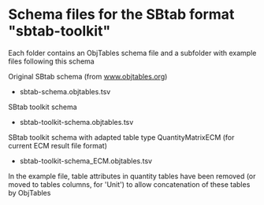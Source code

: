 # Schema files for the SBtab  format "sbtab-toolkit"

Each folder contains an ObjTables schema file and a subfolder with example files following this schema 

Original SBtab schema (from www.objtables.org)
* sbtab-schema.objtables.tsv

SBtab toolkit schema
* sbtab-toolkit-schema.objtables.tsv

SBtab toolkit schema with adapted table type QuantityMatrixECM (for current ECM result file format)
* sbtab-toolkit-schema_ECM.objtables.tsv

In the example file, table attributes in quantity tables have been removed (or moved to tables columns, for 'Unit') to allow concatenation of these tables by ObjTables
